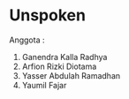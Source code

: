 # Unspoken
Anggota :
1. Ganendra Kalla Radhya 
2. Arfion Rizki Diotama
3. Yasser Abdulah Ramadhan
4. Yaumil Fajar
